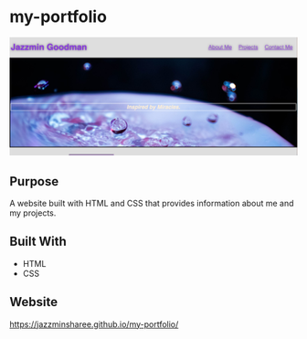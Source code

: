 # my-portfolio

![](assets/images/my-portfolio.png)

## Purpose

A website built with HTML and CSS that provides information about me and my projects.

## Built With
* HTML
* CSS

## Website

https://jazzminsharee.github.io/my-portfolio/